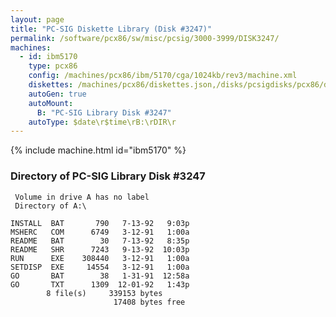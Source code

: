 ```yaml
---
layout: page
title: "PC-SIG Diskette Library (Disk #3247)"
permalink: /software/pcx86/sw/misc/pcsig/3000-3999/DISK3247/
machines:
  - id: ibm5170
    type: pcx86
    config: /machines/pcx86/ibm/5170/cga/1024kb/rev3/machine.xml
    diskettes: /machines/pcx86/diskettes.json,/disks/pcsigdisks/pcx86/diskettes.json
    autoGen: true
    autoMount:
      B: "PC-SIG Library Disk #3247"
    autoType: $date\r$time\rB:\rDIR\r
---
```


{% include machine.html id="ibm5170" %}

### Directory of PC-SIG Library Disk #3247

     Volume in drive A has no label
     Directory of A:\

    INSTALL  BAT       790   7-13-92   9:03p
    MSHERC   COM      6749   3-12-91   1:00a
    README   BAT        30   7-13-92   8:35p
    README   SHR      7243   9-13-92  10:03p
    RUN      EXE    308440   3-12-91   1:00a
    SETDISP  EXE     14554   3-12-91   1:00a
    GO       BAT        38   1-31-91  12:58a
    GO       TXT      1309  12-01-92   1:43p
            8 file(s)     339153 bytes
                           17408 bytes free
